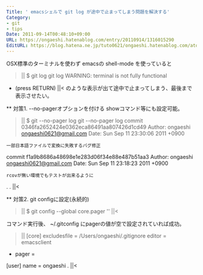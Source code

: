 ```yaml
---
Title: ' emacsシェルで git log が途中で止まってしまう問題を解決する'
Category:
- git
- tips
Date: 2011-09-14T00:48:10+09:00
URL: https://ongaeshi.hatenablog.com/entry/20110914/1316015290
EditURL: https://blog.hatena.ne.jp/tuto0621/ongaeshi.hatenablog.com/atom/entry/6435922169449192777
---
```


OSX標準のターミナルを使わず emacsの shell-mode を使っていると
>||
$ git log
git log
WARNING: terminal is not fully functional
-  (press RETURN)
||<
のような表示が出て途中で止まってしまう、最後まで表示させたい。

** 対策1. --no-pagerオプションを付ける
showコマンド等にも設定可能。

>||
$ git --no-pager log 
git --no-pager log
commit 0346fa2652424e0362eca86491aa807426d1cd49
Author: ongaeshi <ongaeshi0621@gmail.com>
Date:   Sun Sep 11 23:30:06 2011 +0900

    一部日本語ファイルで変換に失敗するバグ修正

commit f1a9b8686a48698e1e283d06f34e88e487b51aa3
Author: ongaeshi <ongaeshi0621@gmail.com>
Date:   Sun Sep 11 23:18:23 2011 +0900

    rcovが無い環境でもテストが出来るように
.
.
||<

** 対策2. git configに設定(永続的)
>||
$ git config --global core.pager ''
||<

コマンド実行後、 ~/.gitconfig にpagerの値が空で設定されていれば成功。

>||
[core]
	excludesfile = /Users/ongaeshi/.gitignore
	editor = emacsclient
+	pager = 

[user]
	name = ongaeshi
        .
||<
